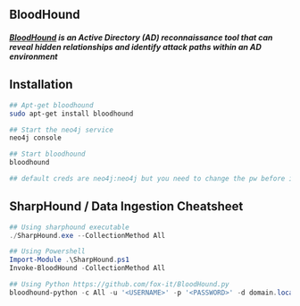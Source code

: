 
## BloodHound

##### [BloodHound](https://attack.mitre.org/software/S0521) is an Active Directory (AD) reconnaissance tool that can reveal hidden relationships and identify attack paths within an AD environment

## Installation

```bash
## Apt-get bloodhound 
sudo apt-get install bloodhound

## Start the neo4j service
neo4j console

## Start bloodhound
bloodhound

## default creds are neo4j:neo4j but you need to change the pw before it will allow you log in. Go here to change pw: http://localhost:7474 
```

## SharpHound / Data Ingestion Cheatsheet
```powershell
## Using sharphound executable
./SharpHound.exe --CollectionMethod All

## Using Powershell
Import-Module .\SharpHound.ps1
Invoke-BloodHound -CollectionMethod All

## Using Python https://github.com/fox-it/BloodHound.py
bloodhound-python -c All -u '<USERNAME>' -p '<PASSWORD>' -d domain.local
```

